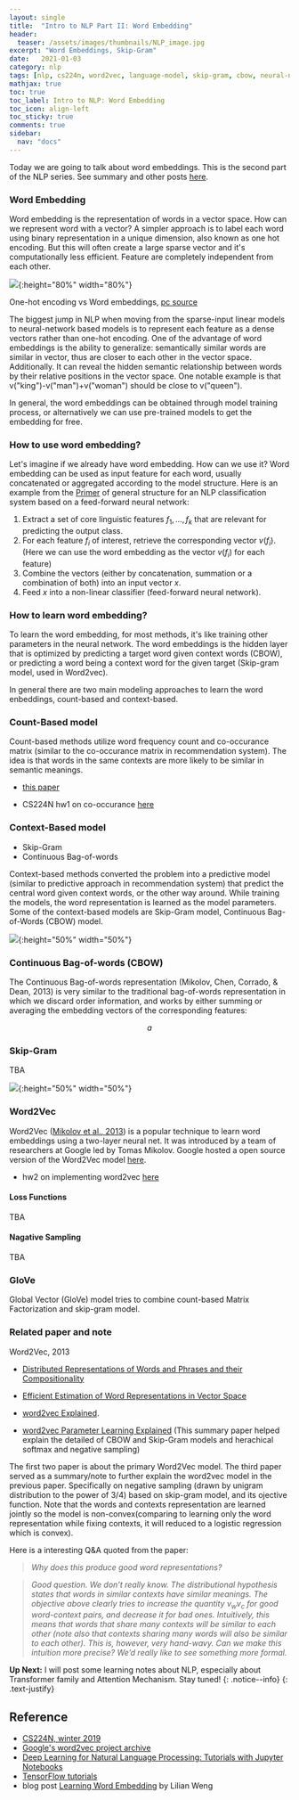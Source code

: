 ```yaml
---
layout: single
title:  "Intro to NLP Part II: Word Embedding"
header:
  teaser: /assets/images/thumbnails/NLP_image.jpg
excerpt: "Word Embeddings, Skip-Gram"
date:   2021-01-03
category: nlp
tags: [nlp, cs224n, word2vec, language-model, skip-gram, cbow, neural-net]
mathjax: true
toc: true
toc_label: Intro to NLP: Word Embedding
toc_icon: align-left
toc_sticky: true
comments: true
sidebar:
  nav: "docs"
---
```


Today we are going to talk about word embeddings. This is the second part of the NLP series. See summary and other posts [here](https://jiajingchen.github.io/categories/#nlp).


### Word Embedding

Word embedding is the representation of words in a vector space. How can we represent word with a vector? A simpler approach is to label each word using binary representation in a unique dimension, also known as one hot encoding. But this will often create a large sparse vector and it's computationally less efficient. Feature are completely independent from each other.

![](/assets/images/post_image/one-hot-vs-word-embeddings.png){:height="80%" width="80%"}

One-hot encoding vs Word embeddings, [pc source](https://jjallaire.github.io/deep-learning-with-r-notebooks/notebooks/6.1-using-word-embeddings.nb.html)


The biggest jump in NLP when moving from the sparse-input linear models to neural-network based models is to represent each feature as a dense vectors rather than one-hot encoding. One of the advantage of word embeddings is the ability to generalize: semantically similar words are similar in vector, thus are closer to each other in the vector space. Additionally. It can reveal the hidden semantic relationship between words by their relative positions in the vector space. One notable example is that v("king")-v("man")+v("woman") should be close to v("queen").

In general, the word embeddings can be obtained through model training process, or alternatively we can use pre-trained models to get the embedding for free.

### How to use word embedding?

Let's imagine if we already have word embedding. How can we use it? 
Word embedding can be used as input feature for each word, usually concatenated or aggregated according to the model structure.
Here is an example from the [Primer](https://u.cs.biu.ac.il/~yogo/nnlp.pdf) of general structure for an NLP classification system based on a feed-forward neural network: 

1. Extract a set of core linguistic features $f_{1}, . . . , f_{k}$ that are relevant for predicting the output class.
2. For each feature $f_{i}$ of interest, retrieve the corresponding vector $v(f_{i})$. (Here we can use the word embedding as the vector $v(f_{i})$ for each feature)
3. Combine the vectors (either by concatenation, summation or a combination of both)
into an input vector $x$.
4. Feed $x$ into a non-linear classifier (feed-forward neural network).

### How to learn word embedding?


To learn the word embedding, for most methods, it's like training other parameters in the neural network. The word embeddings is the hidden layer that is optimized by predicting a target word given context words (CBOW), or predicting a word being a context word for the given target (Skip-gram model, used in Word2vec). 


In general there are two main modeling approaches to learn the word enbeddings, count-based and context-based. 


### Count-Based model


Count-based methods utilize word frequency count and co-occurance matrix (similar to the co-occurance matrix in recommendation system). The idea is that words in the same contexts are more likely to be similar in semantic meanings.

- [this paper](http://www.cnbc.cmu.edu/~plaut/papers/pdf/RohdeGonnermanPlautSUB-CogSci.COALS.pdf)

- CS224N hw1 on co-occurance [here](https://web.stanford.edu/class/archive/cs/cs224n/cs224n.1194/assignments/a1_preview/exploring_word_vectors.html)


### Context-Based model
- Skip-Gram
- Continuous Bag-of-words


Context-based methods converted the problem into a predictive model (similar to predictive approach in recommendation system) that predict the central word given context words, or the other way around. While training the models, the word representation is learned as the model parameters. Some of the context-based models are Skip-Gram model, Continuous Bag-of-Words (CBOW) model. 

![](/assets/images/post_image/CBOW-and-Skip-Gram.jpg){:height="50%" width="50%"}








### Continuous Bag-of-words (CBOW)

The Continuous Bag-of-words representation (Mikolov, Chen, Corrado, & Dean, 2013) is very similar to the traditional bag-of-words representation in which we discard order information, and works by either summing or averaging the embedding vectors of the corresponding features:

$$a$$


### Skip-Gram

TBA

![](/assets/images/post_image/word2vec_skipgram.png){:height="50%" width="50%"}


### Word2Vec

Word2Vec ([Mikolov et al., 2013](https://arxiv.org/pdf/1301.3781.pdf)) is a popular technique to learn word embeddings using a two-layer neural net. It was introduced by a team of researchers at Google led by Tomas Mikolov. Google hosted a open source version of the Word2Vec model [here](https://code.google.com/archive/p/word2vec/). 



- hw2 on implementing word2vec [here](https://web.stanford.edu/class/archive/cs/cs224n/cs224n.1194/assignments/a2.pdf)


#### Loss Functions
TBA

#### Nagative Sampling
TBA


### GloVe
Global Vector (GloVe) model tries to combine count-based Matrix Factorization and skip-gram model.




### Related paper and note

Word2Vec, 2013


- [Distributed Representations of Words and Phrases
and their Compositionality](https://papers.nips.cc/paper/2013/file/9aa42b31882ec039965f3c4923ce901b-Paper.pdf)

- [Efficient Estimation of Word Representations in Vector Space]()

- [word2vec Explained](https://arxiv.org/pdf/1402.3722.pdf). 

- [word2vec Parameter Learning Explained](https://arxiv.org/pdf/1411.2738.pdf) (This summary paper helped explain the detailed of CBOW and Skip-Gram models and herachical softmax and negative sampling)


The first two paper is about the primary Word2Vec model. The third paper served as a summary/note to further explain the word2vec model in the previous paper. Specifically on negative sampling (drawn by unigram distribution to the power of 3/4) based on skip-gram model, and its ojective function. Note that the words and contexts representation are learned jointly so the model is non-convex(comparing to learning only the word representation while fixing contexts, it will reduced to a logistic regression which is convex).

Here is a interesting Q&A quoted from the paper:

> *Why does this produce good word representations?*

> *Good question. We don’t really know.
The distributional hypothesis states that words in similar contexts have similar meanings. The objective above clearly tries to increase the quantity  $v_{w} v_{c}$ for good word-context pairs, and decrease it for bad ones. Intuitively, this
means that words that share many contexts will be similar to each other (note also that contexts sharing many words will also be similar to each other). This is, however, very hand-wavy.
Can we make this intuition more precise? We’d really like to see something
more formal.*





<i class="far fa-sticky-note"></i> **Up Next:** 
I will post some learning notes about NLP, especially about Transformer family and Attention Mechanism. Stay tuned!
{: .notice--info}
{: .text-justify}






## Reference

- [CS224N, winter 2019](https://web.stanford.edu/class/archive/cs/cs224n/cs224n.1194/)
- [Google's word2vec project archive](https://code.google.com/archive/p/word2vec/sa) 
- [Deep Learning for Natural Language Processing: Tutorials with Jupyter Notebooks](https://insights.untapt.com/deep-learning-for-natural-language-processing-tutorials-with-jupyter-notebooks-ad67f336ce3f)
- [TensorFlow tutorials](https://www.tensorflow.org/tutorials/text/word2vec)
- blog post [Learning Word Embedding](https://lilianweng.github.io/lil-log/2017/10/15/learning-word-embedding.html) by Lilian Weng








